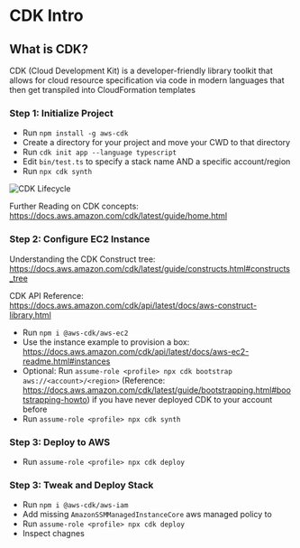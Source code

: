 # CDK Intro

## What is CDK?

CDK (Cloud Development Kit) is a developer-friendly library toolkit that allows for cloud resource specification via code in modern languages that then get transpiled into CloudFormation templates

### Step 1: Initialize Project

* Run `npm install -g aws-cdk`
* Create a directory for your project and move your CWD to that directory
* Run `cdk init app --language typescript`
* Edit `bin/test.ts` to specify a stack name AND a specific account/region
* Run `npx cdk synth`

![CDK Lifecycle](https://docs.aws.amazon.com/cdk/latest/guide/images/Lifecycle.png)

Further Reading on CDK concepts: https://docs.aws.amazon.com/cdk/latest/guide/home.html

### Step 2: Configure EC2 Instance

Understanding the CDK Construct tree: https://docs.aws.amazon.com/cdk/latest/guide/constructs.html#constructs_tree

CDK API Reference: https://docs.aws.amazon.com/cdk/api/latest/docs/aws-construct-library.html

* Run `npm i @aws-cdk/aws-ec2`
* Use the instance example to provision a box: https://docs.aws.amazon.com/cdk/api/latest/docs/aws-ec2-readme.html#instances
* Optional: Run `assume-role <profile> npx cdk bootstrap aws://<account>/<region>` (Reference: https://docs.aws.amazon.com/cdk/latest/guide/bootstrapping.html#bootstrapping-howto) if you have never deployed CDK to your account before
* Run `assume-role <profile> npx cdk synth`

### Step 3: Deploy to AWS

* Run `assume-role <profile> npx cdk deploy`

### Step 3: Tweak and Deploy Stack

* Run `npm i @aws-cdk/aws-iam`
* Add missing `AmazonSSMManagedInstanceCore` aws managed policy to
* Run `assume-role <profile> npx cdk deploy`
* Inspect chagnes